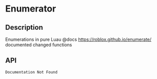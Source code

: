 # Enumerator

## Description

Enumerations in pure Luau @docs https://roblox.github.io/enumerate/ documented changed functions

## API

    Documentation Not Found
